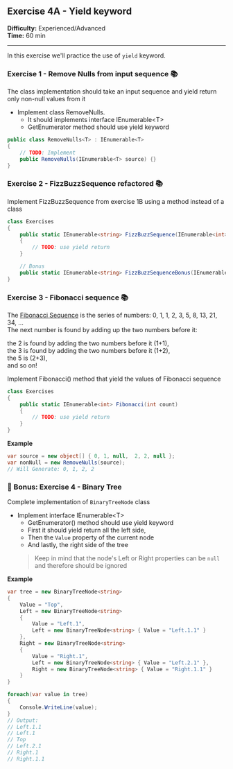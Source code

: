 ## Exercise 4A - Yield keyword

**Difficulty:** Experienced/Advanced  
**Time:** 60 min  
___
In this exercise we'll practice the use of `yield` keyword.  

### Exercise 1 - Remove Nulls from input sequence &#x1F4DA;

The class implementation should take an input sequence and yield return only non-null values from it
- Implement class RemoveNulls. 
  - It should implements interface IEnumerable&lt;T&gt;
  - GetEnumerator<T> method should use yield keyword

```csharp
public class RemoveNulls<T> : IEnumerable<T>
{
    // TODO: Implement
    public RemoveNulls(IEnumerable<T> source) {}
}
```

### Exercise 2 - FizzBuzzSequence refactored &#x1F4DA;

Implement FizzBuzzSequence from exercise 1B using a method instead of a class

```csharp
class Exercises
{
    public static IEnumerable<string> FizzBuzzSequence(IEnumerable<int> source)
    {
        // TODO: use yield return
    }

    // Bonus
    public static IEnumerable<string> FizzBuzzSequenceBonus(IEnumerable<int> numbers) { }
}
```


### Exercise 3 - Fibonacci sequence &#x1F4DA;
The [Fibonacci Sequence](https://www.mathsisfun.com/numbers/fibonacci-sequence.html) is the series of numbers: 0, 1, 1, 2, 3, 5, 8, 13, 21, 34, ...  
The next number is found by adding up the two numbers before it:

the 2 is found by adding the two numbers before it (1+1),  
the 3 is found by adding the two numbers before it (1+2),  
the 5 is (2+3),  
and so on!

Implement Fibonacci() method that yield the values of Fibonacci sequence

```csharp
class Exercises
{
    public static IEnumerable<int> Fibonacci(int count)
    {
        // TODO: use yield return
    }
}
```



**Example**  

```csharp
var source = new object[] { 0, 1, null,  2, 2, null };
var nonNull = new RemoveNulls(source);
// Will Generate: 0, 1, 2, 2
```

### &#x1F381; Bonus: Exercise 4 - Binary Tree

Complete implementation of `BinaryTreeNode` class
- Implement interface IEnumerable&lt;T&gt;
  - GetEnumerator<T>() method should use yield keyword
  - First it should yield return all the left side, 
  - Then the `Value` property of the current node
  - And lastly, the right side of the tree
  > Keep in mind that the node's Left or Right properties can be `null` and therefore should be ignored

**Example**  

```csharp
var tree = new BinaryTreeNode<string>
{
    Value = "Top",
    Left = new BinaryTreeNode<string>
    {
        Value = "Left.1",
        Left = new BinaryTreeNode<string> { Value = "Left.1.1" }
    },
    Right = new BinaryTreeNode<string>
    {
        Value = "Right.1",
        Left = new BinaryTreeNode<string> { Value = "Left.2.1" },
        Right = new BinaryTreeNode<string> { Value = "Right.1.1" }
    }
}

foreach(var value in tree)
{
    Console.WriteLine(value);
}
// Output:
// Left.1.1
// Left.1
// Top
// Left.2.1
// Right.1
// Right.1.1
```
